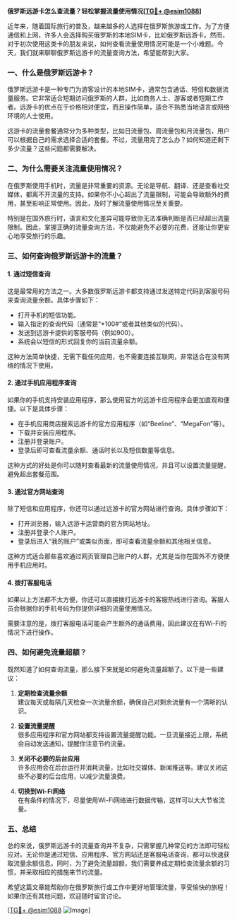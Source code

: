 **俄罗斯远游卡怎么查流量？轻松掌握流量使用情况[[TG💪+ @esim1088](https://t.me/s/esim1088)]**

近年来，随着国际旅行的普及，越来越多的人选择在俄罗斯旅游或工作。为了方便通信和上网，许多人会选择购买俄罗斯的本地SIM卡，比如俄罗斯远游卡。然而，对于初次使用这类卡的朋友来说，如何查看流量使用情况可能是一个小难题。今天，我们就来聊聊俄罗斯远游卡的流量查询方法，希望能帮到大家。

### 一、什么是俄罗斯远游卡？

俄罗斯远游卡是一种专门为游客设计的本地SIM卡，通常包含通话、短信和数据流量服务。它非常适合短期访问俄罗斯的人群，比如商务人士、游客或者短期工作者。远游卡的优点在于价格相对便宜，而且操作简单，适合不熟悉当地语言或网络环境的人士使用。

远游卡的流量套餐通常分为多种类型，比如日流量包、周流量包和月流量包，用户可以根据自己的需求选择合适的套餐。不过，流量用完了怎么办？如何知道还剩下多少流量？这些问题都需要解决。

### 二、为什么需要关注流量使用情况？

在俄罗斯使用手机时，流量是非常重要的资源。无论是导航、翻译、还是查看社交媒体，都离不开流量的支持。如果你不小心超出了流量限制，可能会导致额外的费用，甚至影响正常使用。因此，及时了解流量使用情况至关重要。

特别是在国外旅行时，语言和文化差异可能导致你无法准确判断是否已经超出流量限制。因此，掌握正确的流量查询方法，不仅能避免不必要的花费，还能让你更安心地享受旅行的乐趣。

### 三、如何查询俄罗斯远游卡的流量？

#### 1. **通过短信查询**
这是最常用的方法之一。大多数俄罗斯远游卡都支持通过发送特定代码到客服号码来查询流量余额。具体步骤如下：

- 打开手机的短信功能。
- 输入指定的查询代码（通常是“*100#”或者其他类似的代码）。
- 发送到远游卡提供的客服号码（例如900）。
- 系统会以短信的形式回复你的当前流量余额。

这种方法简单快捷，无需下载任何应用，也不需要连接互联网，非常适合在没有网络的情况下使用。

#### 2. **通过手机应用程序查询**
如果你的手机支持安装应用程序，那么使用官方的远游卡应用程序会更加直观和便捷。以下是具体步骤：

- 在手机应用商店搜索远游卡的官方应用程序（如“Beeline”、“MegaFon”等）。
- 下载并安装应用程序。
- 注册并登录账户。
- 登录后即可查看流量余额、通话时长以及短信数量等信息。

这种方式的好处是你可以随时查看最新的流量使用情况，并且可以设置流量提醒，避免超出套餐范围。

#### 3. **通过官方网站查询**
除了短信和应用程序，你还可以通过远游卡的官方网站进行查询。具体步骤如下：

- 打开浏览器，输入远游卡运营商的官方网站地址。
- 注册并登录个人账户。
- 登录后进入“我的账户”或类似页面，即可查看流量余额和其他相关信息。

这种方式适合那些喜欢通过网页管理自己账户的人群，尤其是当你在国外不方便使用手机应用时。

#### 4. **拨打客服电话**
如果以上方法都不太方便，你还可以直接拨打远游卡的客服热线进行咨询。客服人员会根据你的手机号码为你提供详细的流量使用情况。

需要注意的是，拨打客服电话可能会产生额外的通话费用，因此建议在有Wi-Fi的情况下进行操作。

### 四、如何避免流量超额？

既然知道了如何查询流量，那么接下来就是如何避免流量超额了。以下是一些建议：

1. **定期检查流量余额**  
   建议每天或每隔几天检查一次流量余额，确保自己对剩余流量有一个清晰的认识。

2. **设置流量提醒**  
   很多应用程序和官方网站都支持设置流量提醒功能。一旦流量接近上限，系统会自动发送通知，提醒你注意节约流量。

3. **关闭不必要的后台应用**  
   许多应用会在后台运行并消耗流量，比如社交媒体、新闻推送等。建议关闭这些不必要的后台应用，以减少流量浪费。

4. **切换到Wi-Fi网络**  
   在有条件的情况下，尽量使用Wi-Fi网络进行数据传输，这样可以大大节省流量。

### 五、总结

总的来说，俄罗斯远游卡的流量查询并不复杂，只需掌握几种常见的方法即可轻松应对。无论你是通过短信、应用程序、官方网站还是客服电话查询，都可以快速获取流量余额信息。同时，为了避免流量超额，我们需要养成定期检查流量余额的习惯，并采取相应的措施来节约流量。

希望这篇文章能帮助你在俄罗斯旅行或工作中更好地管理流量，享受愉快的旅程！如果你还有其他问题，欢迎随时留言讨论。

[[TG💪+ @esim1088](https://t.me/s/esim1088) ![Image](https://i.postimg.cc/4NQfJmqS/Snipaste-2025-05-13-00-14-12.png)]